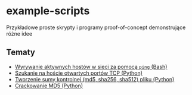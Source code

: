 # example-scripts
Przykładowe proste skrypty i programy proof-of-concept demonstrujące różne idee

## Tematy

- [Wyrywanie aktywnych hostów w sieci za pomocą `ping` (Bash)](./ping_scan.sh)
- [Szukanie na hoście otwartych portów TCP (Python)](./port_scanner.py)
- [Tworzenie sumy kontrolnej (md5, sha256, sha512) pliku (Python)](./hash_checksum.py)
- [Crackowanie MD5 (Python)](./md5_passwd_crack_dict.py)
